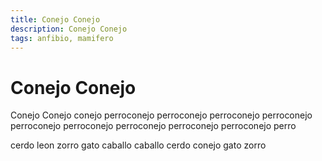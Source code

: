 ```yaml
---
title: Conejo Conejo
description: Conejo Conejo
tags: anfibio, mamifero
---
```


# Conejo Conejo

Conejo Conejo conejo perroconejo perroconejo perroconejo perroconejo perroconejo perroconejo perroconejo perroconejo perroconejo perro

cerdo leon zorro gato caballo caballo cerdo conejo gato zorro